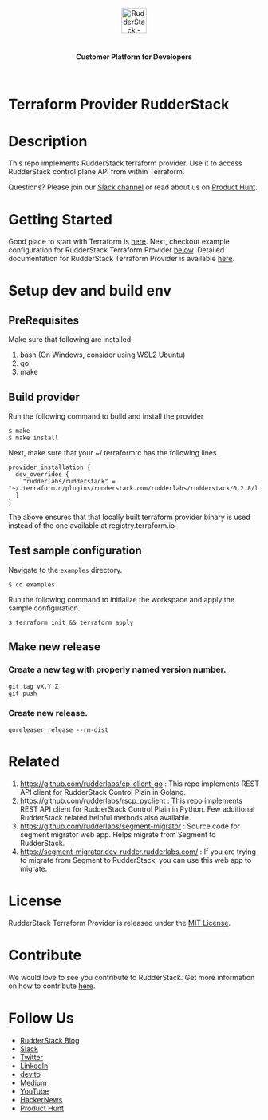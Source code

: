 <p align="center"><a href="https://rudderstack.com"><img src="https://user-images.githubusercontent.com/59817155/126267034-ae9870b7-9137-4f45-be65-d621b055a972.png" alt="RudderStack - Customer Data Platform for Developers" height="50"/></a></p>
<h1 align="center"></h1>
<p align="center"><b>Customer Platform for Developers</b></p>
<br/>


# Terraform Provider RudderStack 

# Description

This repo implements RudderStack terraform provider. Use it to access RudderStack control plane API from within Terraform.  

Questions? Please join our [Slack channel](https://resources.rudderstack.com/join-rudderstack-slack) or read about us on [Product Hunt](https://www.producthunt.com/posts/rudderstack).

# Getting Started
Good place to start with Terraform is [here](https://www.terraform.io/intro/index.html). Next, checkout example configuration for RudderStack Terraform Provider [below](#example). Detailed documentation for RudderStack Terraform
Provider is available [here](docs/index.md). 

<a id="example"></a>
# Setup dev and build env 

## PreRequisites 
Make sure that following are installed.
1. bash (On Windows, consider using WSL2 Ubuntu) 
2. go
3. make

## Build provider

Run the following command to build and install the provider

```shell
$ make
$ make install
```

Next, make sure that your ~/.terraformrc has the following lines. 
```
provider_installation {
  dev_overrides {
    "rudderlabs/rudderstack" = "~/.terraform.d/plugins/rudderstack.com/rudderlabs/rudderstack/0.2.8/linux_amd64/"
  }
}
```
The above ensures that that locally built terraform provider binary is used instead of the one available at registry.terraform.io

## Test sample configuration
Navigate to the `examples` directory. 

```shell
$ cd examples
```

Run the following command to initialize the workspace and apply the sample configuration.

```shell
$ terraform init && terraform apply
```
## Make new release
### Create a new tag with properly named version number.
``` shell
git tag vX.Y.Z
git push
```

### Create new release.

``` shell
goreleaser release --rm-dist
``` 

# Related 
   1) https://github.com/rudderlabs/cp-client-go : This repo implements REST API client for RudderStack Control Plain in Golang.
   1) https://github.com/rudderlabs/rscp_pyclient : This repo implements REST API client for RudderStack Control Plain in Python. Few additional RudderStack related helpful methods also available.
   1) https://github.com/rudderlabs/segment-migrator : Source code for segment migrator web app. Helps migrate from
      Segment to RudderStack.
   1) https://segment-migrator.dev-rudder.rudderlabs.com/ : If you are trying to migrate from Segment to RudderStack, you can use this web app to migrate. 

# License

RudderStack Terraform Provider is released under the [MIT License][mit_license].

# Contribute

We would love to see you contribute to RudderStack. Get more information on how to contribute [here](CONTRIBUTING.md).

# Follow Us

- [RudderStack Blog][rudderstack-blog]
- [Slack][slack]
- [Twitter][twitter]
- [LinkedIn][linkedin]
- [dev.to][devto]
- [Medium][medium]
- [YouTube][youtube]
- [HackerNews][hackernews]
- [Product Hunt][producthunt]

<!----variables---->

[slack]: https://resources.rudderstack.com/join-rudderstack-slack
[twitter]: https://twitter.com/rudderstack
[linkedin]: https://www.linkedin.com/company/rudderlabs/
[devto]: https://dev.to/rudderstack
[medium]: https://rudderstack.medium.com/
[youtube]: https://www.youtube.com/channel/UCgV-B77bV_-LOmKYHw8jvBw
[rudderstack-blog]: https://rudderstack.com/blog/
[hackernews]: https://news.ycombinator.com/item?id=21081756
[producthunt]: https://www.producthunt.com/posts/rudderstack
[mit_license]: https://opensource.org/licenses/MIT
[agplv3_license]: https://www.gnu.org/licenses/agpl-3.0-standalone.html
[sspl_license]: https://www.mongodb.com/licensing/server-side-public-license
[config-generator]: https://github.com/rudderlabs/config-generator
[config-generator-section]: https://github.com/rudderlabs/rudder-server/blob/master/README.md#rudderstack-config-generator
[rudder-logo]: https://repository-images.githubusercontent.com/197743848/b352c900-dbc8-11e9-9d45-4deb9274101f

